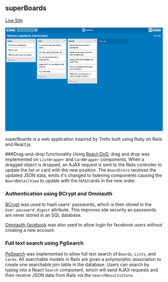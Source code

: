 ## superBoards

[Live Site][site]

[site]: http://www.superboards.xyz

<img src="sboards.png" width="600" height="331" />

superBoards is a web application inspired by Trello built using Ruby on Rails and React.js.

###Drag-and-drop functionality
Using [React-DnD], drag and drop was implemented on `ListWrapper` and `CardWrapper` components. When a dragged object is dropped, an AJAX request is sent to the Rails controller to update the list or card with the new position. The `BoardStore` receives the updated JSON data, emits it's changed to listening components causing the `BoardDetailView` to update with the lists/cards in the new order.

### Authentication using BCrypt and Omniauth
[BCrypt] was used to hash users' passwords, which is then stored in the `User.password_digest` attribute. This improves site security as passwords are never stored in an SQL database.

[Omniauth-facebook] was also used to allow login for facebook users without creating a new account.

### Full text search using PgSearch
[PgSearch] was implemented to allow full text search of `Boards`, `Lists`, and `Cards`. All searchable models in Rails are given a polymorphic association to create one searchable join table in the database. Users can search by typing into a React `Search` component, which will send AJAX requests and then receive JSON data from Rails via the `SearchResultsStore`.


[BCrypt]: https://github.com/codahale/bcrypt-ruby
[Omniauth-facebook]: https://github.com/mkdynamic/omniauth-facebook
[React-DnD]: https://github.com/gaearon/react-dnd
[PgSearch]: https://github.com/Casecommons/pg_search
